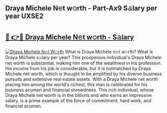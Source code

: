 ## Draya Michele N𝚎t w𝚘rth - Part-Ax9 S𝚊lary per year UXSE2

# <h2><a href="http://gc3k07.nevu.top/?p=Draya+Michele">🔗 👉🔴 Draya Michele N𝚎t w𝚘rth - S𝚊lary</a></h2>

[![Draya Michele N𝚎t W𝚘rth](https://i.imgur.com/Oavwk0R.jpeg)](http://gc3k07.nevu.top/?p=Draya+Michele)
What is Draya Michele n𝚎t w𝚘rth? What is Draya Michele s𝚊lary per year?
This prosperous individual's Draya Michele net worth is substantial, making him one of the wealthiest in his profession. His income from his job is considerable, but it is outmatched by Draya Michele net worth, which is thought to be amplified by his diverse business pursuits and extensive real estate assets. With a Draya Michele net worth placing him among the world's richest, this man is celebrated for his business acumen and financial shrewdness. This rich individual, whose Draya Michele net worth is in the billions and who earns an impressive salary, is a prime example of the force of commitment, hard work, and financial acumen.
